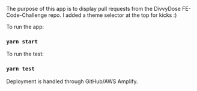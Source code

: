 The purpose of this app is to display pull requests from the DivvyDose FE-Code-Challenge repo.
I added a theme selector at the top for kicks :)

To run the app:
### `yarn start`

To run the test:
### `yarn test`

Deployment is handled through GitHub/AWS Amplify.
